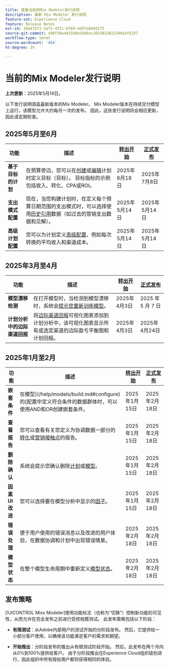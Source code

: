 ```yaml
---
title: 查看当前的Mix Modeler发行说明
description: 最新 Mix Modeler 发行说明
feature-set: Experience Cloud
feature: Release Notes
exl-id: 38a47672-2af2-437c-b769-4d5febb941f5
source-git-commit: 498f50e4d1568e58d0ac2833022822340a5f6337
workflow-type: tm+mt
source-wordcount: '464'
ht-degree: 3%

---
```


# 当前的Mix Modeler发行说明

**上次更新**：2025年5月14日。

以下发行说明涵盖最新版本的Mix Modeler。 Mix Modeler版本在持续交付模型上运行，该模型允许大约每月一次的发布。 因此，这些发行说明将会相应更新，因此请定期检查。


## 2025年5月至6月

| 功能 | 描述 | [转出开始](#release-strategy) | [正式发布](#release-strategy) |
|---|---|---|---|
| **基于目标的计划** | 在预算旁边，您可以在[创建](/help/plans/build.md)或[编辑](/help/plans/insights.md#edit-plan)计划时定义目标（目标）。 目标指标的示例包括收入、转化、CPA或ROI。 | 2025年6月18日 | 2025年7月8日 |
| **支出模式配置** | 现在，当您构建计划时，在定义每个预算日期范围的支出模式时，可以选择使用[历史引用](/help/plans/build.md)数据（如过去的营销支出数据和见解）。 | 2025年5月14日 | 2025年5月14日 |
| **高级计划配置** | 您可以为计划定义[高级配置](/help/plans/build.md)，例如每次转换的平均收入和渠道成本。 | 2025年5月14日 | 2025年5月14日 |

## 2025年3月至4月

| 功能 | 描述 | [转出开始](#release-strategy) | [正式发布](#release-strategy) |
|---|---|---|---|
| **模型漂移检测** | 在打开模型时，当检测到模型漂移时，系统会[提示您重新训练模型](/help/models/insights.md#model-drift)。 | 2025年4月3日 | 2025 年 5 月 7 日 |
| **计划分析中的边际渠道回报** | 将[边际渠道回报](/help/plans/insights.md#marginal-channel-return)可视化图表添加到计划分析中，该可视化图表显示所有或选定渠道的边际盈亏平衡图和计划回报。 | 2025年4月3日 | 2025年4月24日 |


## 2025年1月至2月

| 功能 | 描述 | [转出开始](#release-strategy) | [正式发布](#release-strategy) |
|---|---|---|---|
| **嵌套条件** | 在模型](/help/models/build.md#configure)的[配置中定义符合条件的数据群体时，可以使用AND和OR创建嵌套条件。 | 2025年1月15日 | 2025年2月18日 |
| **查看报告** | 您可以查看有关您定义为协调数据一部分的[转化](/help/harmonize-data/conversions.md#view-report)或[营销接触点](/help/harmonize-data/marketing-touchpoints.md#view-report)的报告。 | 2025年1月15日 | 2025年2月18日 |
| **删除确认** | 系统会提示您确认删除[计划](/help/plans/overview.md#delete-plans)或[模型](/help/models/overview.md#delete-models)。 | 2025年1月15日 | 2025年2月18日 |
| **因素UI改进** | 您可以选择要在模型分析中显示的[因子](/help/models/insights.md#factors-beta)。 | 2025年1月15日 | 2025年2月18日 |
| **错误处理** | 便于用户使用的错误消息以及改进的用户体验，在数据协调和计划中出现错误情景。 | 2025年2月18日 | 2025年2月18日 |
| **模型状态** | 在整个模型生命周期中重新定义[模型状态](/help/models/overview.md#manage-models)。 | 2025年2月18日 | 2025年2月18日 |


## 发布策略

[!UICONTROL Mixx Modeler]使用功能标志（也称为“切换”）控制新功能的可见性，从而允许在完全发布之前进行受控规模测试。 此发布策略包括以下阶段：

* **有限测试**：从Adobe内部用户的测试开始的分阶段发布。 然后，它提供给一小部分客户使用，以确保该功能满足客户的需求和期望。

* **开始推出**：分阶段发布的推出从有限测试阶段开始。 然后，此发布在两个月内从0%到100%提供给客户。 由于分阶段推出在Experience Cloud组织级别进行，因此组织中所有授权用户都将获得相同的体验。
